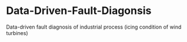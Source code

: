 # Data-Driven-Fault-Diagonsis
Data-driven fault diagnosis of industrial process (icing condition of wind turbines)
